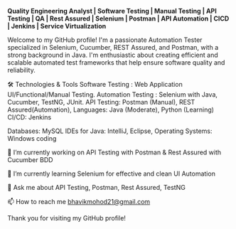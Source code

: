 
**Quality Engineering Analyst | Software Testing | Manual Testing | API Testing | QA | Rest Assured | Selenium | Postman | API Automation | CICD | Jenkins | Service Virtualization**

Welcome to my GitHub profile! I'm a passionate Automation Tester specialized in Selenium, Cucumber, REST Assured, and Postman, with a strong background in Java. I'm enthusiastic about creating efficient and scalable automated test frameworks that help ensure software quality and reliability.


🛠️ Technologies & Tools
Software Testing : Web Application UI/Functional/Manual Testing.
Automation Testing : Selenium with Java, Cucumber, TestNG, JUnit.
API Testing: Postman (Manual), REST Assured(Automation),
Languages: Java (Moderate), Python (Learning)
CI/CD: Jenkins

Databases: MySQL
IDEs for Java: IntelliJ, Eclipse,
Operating Systems: Windows
coding

🔭 I’m currently working on API Testing with Postman & Rest Assured with Cucumber BDD

🌱 I’m currently learning Selenium for effective and clean UI Automation

💬 Ask me about API Testing, Postman, Rest Assured, TestNG

📫 How to reach me bhavikmohod21@gmail.com

Thank you for visiting my GitHub profile!
